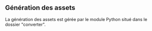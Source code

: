 

## Génération des assets

La génération des assets est gérée par le module Python situé dans le dossier "converter".
